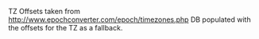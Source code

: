 TZ Offsets taken from http://www.epochconverter.com/epoch/timezones.php
DB populated with the offsets for the TZ as a fallback.
